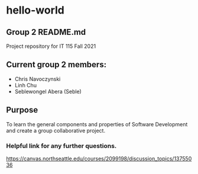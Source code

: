 # hello-world
## Group 2 README.md
Project repository for IT 115 Fall 2021

## Current group 2 members:
 * Chris Navoczynski
 * Linh Chu
 * Seblewongel Abera (Seble)
 
 ## Purpose
 To learn the general components and properties of Software Development and create a group collaborative project. 

### Helpful link for any further questions.
https://canvas.northseattle.edu/courses/2099198/discussion_topics/13755036


